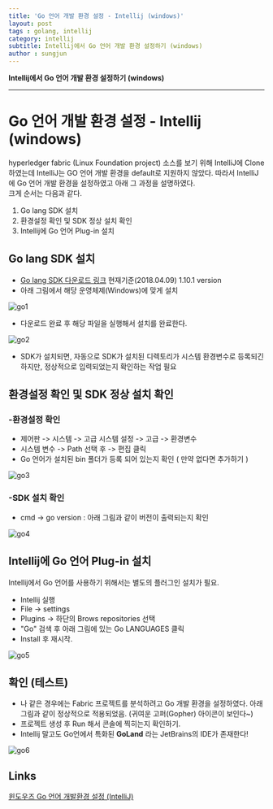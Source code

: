 ```yaml
---
title: 'Go 언어 개발 환경 설정 - Intellij (windows)'  
layout: post  
tags : golang, intellij
category: intellij
subtitle: Intellij에서 Go 언어 개발 환경 설정하기 (windows)
author : sungjun
---
```


**Intellij에서 Go 언어 개발 환경 설정하기 (windows)** 

---

# Go 언어 개발 환경 설정 - Intellij (windows)

hyperledger fabric (Linux Foundation project) 소스를 보기 위해 IntelliJ에 Clone 하였는데 IntelliJ는 GO 언어 개발 환경을 default로 지원하지 않았다. 따라서 IntelliJ에 Go 언어 개발 환경을 설정하였고 아래 그 과정을 설명하였다.   
크게 순서는 다음과 같다.
  1. Go lang SDK 설치
  2. 환경설정 확인 및 SDK 정상 설치 확인
  3. Intellij에 Go 언어 Plug-in 설치

## Go lang SDK 설치
  - [Go lang SDK 다운로드 링크](https://golang.org/dl/) 현재기준(2018.04.09) 1.10.1 version
  - 아래 그림에서 해당 운영체제(Windows)에 맞게 설치

  ![go1](/assets/images/usingimages/intellijGo/go1.PNG)

  - 다운로드 완료 후 해당 파일을 실행해서 설치를 완료한다.

  ![go2](/assets/images/usingimages/intellijGo/go2.PNG)

  - SDK가 설치되면, 자동으로 SDK가 설치된 디렉토리가 시스템 환경변수로 등록되긴 하지만, 정상적으로 입력되었는지 확인하는 작업 필요

## 환경설정 확인 및 SDK 정상 설치 확인

### -환경설정 확인

  - 제어판 -> 시스템 -> 고급 시스템 설정 -> 고급 -> 환경변수
  - 시스템 변수 -> Path 선택 후 -> 편집 클릭
  - Go 언어가 설치된 bin 폴더가 등록 되어 있는지 확인 ( 만약 없다면 추가하기 )

  ![go3](/assets/images/usingimages/intellijGo/go3.PNG)

### -SDK 설치 확인

  - cmd -> go version : 아래 그림과 같이 버전이 출력되는지 확인

  ![go4](/assets/images/usingimages/intellijGo/go4.PNG)

## Intellij에 Go 언어 Plug-in 설치

Intellij에서 Go 언어를 사용하기 위해서는 별도의 플러그인 설치가 필요.

  - Intellij 실행
  - File -> settings
  - Plugins -> 하단의 Brows repositories 선택
  - "Go" 검색 후 아래 그림에 있는 Go LANGUAGES 클릭
  - Install 후 재시작.

  ![go5](/assets/images/usingimages/intellijGo/go5.PNG)

## 확인 (테스트)
 - 나 같은 경우에는 Fabric 프로젝트를 분석하려고 Go 개발 환경을 설정하였다. 아래 그림과 같이 정상적으로 적용되었음. (귀여운 고퍼(Gopher) 아이콘이 보인다~)
 - 프로젝트 생성 후 Run 해서 콘솔에 찍히는지 확인하기.
 - Intellij 말고도 Go언에서 특화된 **GoLand** 라는 JetBrains의 IDE가 존재한다!

 ![go6](/assets/images/usingimages/intellijGo/go6.PNG)

## Links
[윈도우즈 Go 언어 개발환경 설정 (IntelliJ)](http://dog-paw.tistory.com/entry/%EC%9C%88%EB%8F%84%EC%9A%B0%EC%A6%88-Go-%EC%96%B8%EC%96%B4-%EA%B0%9C%EB%B0%9C%ED%99%98%EA%B2%BD-%EC%84%A4%EC%A0%95-IntelliJ)

